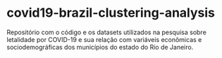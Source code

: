 # covid19-brazil-clustering-analysis
Repositório com o código e os datasets utilizados na pesquisa sobre letalidade por COVID-19 e sua relação com variáveis econômicas e sociodemográficas dos municípios do estado do Rio de Janeiro.
